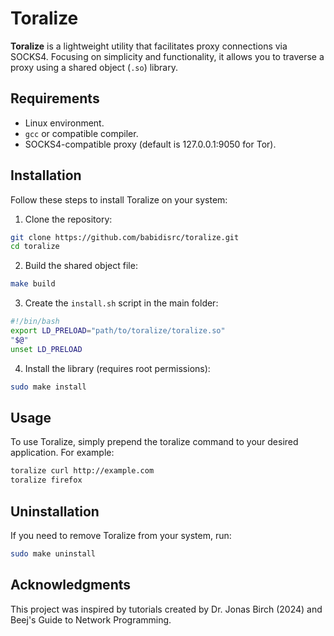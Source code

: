 # Toralize

**Toralize** is a lightweight utility that facilitates proxy connections via SOCKS4. Focusing on simplicity and functionality, it allows you to traverse a proxy using a shared object (`.so`) library.


## Requirements
- Linux environment.
- `gcc` or compatible compiler.
- SOCKS4-compatible proxy (default is 127.0.0.1:9050 for Tor).


## Installation

Follow these steps to install Toralize on your system:

1. Clone the repository:

```bash
git clone https://github.com/babidisrc/toralize.git
cd toralize
```

2. Build the shared object file:

```bash
make build
```

3. Create the `install.sh` script in the main folder:

```bash
#!/bin/bash
export LD_PRELOAD="path/to/toralize/toralize.so"
"$@"
unset LD_PRELOAD
```

4. Install the library (requires root permissions):

```bash
sudo make install
```

## Usage

To use Toralize, simply prepend the toralize command to your desired application. For example:

```bash
toralize curl http://example.com
toralize firefox
```

## Uninstallation

If you need to remove Toralize from your system, run:

```bash
sudo make uninstall
```

## Acknowledgments

This project was inspired by tutorials created by Dr. Jonas Birch (2024) and Beej's Guide to Network Programming.
